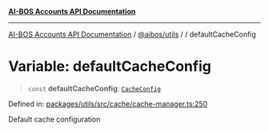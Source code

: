 [**AI-BOS Accounts API Documentation**](../../../README.md)

***

[AI-BOS Accounts API Documentation](../../../README.md) / [@aibos/utils](../README.md) / [](../README.md) / defaultCacheConfig

# Variable: defaultCacheConfig

> `const` **defaultCacheConfig**: [`CacheConfig`](../interfaces/CacheConfig.md)

Defined in: [packages/utils/src/cache/cache-manager.ts:250](https://github.com/pohlai88/accounts/blob/48103fb36d28b2b9bfb33472b6de2f719773cde9/packages/utils/src/cache/cache-manager.ts#L250)

Default cache configuration
